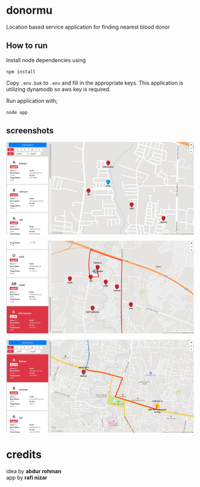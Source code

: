 # donormu

Location based service application for finding nearest blood donor

## How to run

Install node dependencies using

```
npm install
```

Copy `.env.bak` to `.env` and fill in the appropriate keys. This application is utilizing dynamodb so aws key is required.

Run application with;

```
node app
```

## screenshots

![app screenshot 1](https://raw.githubusercontent.com/segi3/donormu/main/docs/1.PNG "app screenshot 1")

![app screenshot 1](https://raw.githubusercontent.com/segi3/donormu/main/docs/2.PNG "app screenshot 1")

![app screenshot 1](https://raw.githubusercontent.com/segi3/donormu/main/docs/3.PNG "app screenshot 1")


# credits

idea by **abdur rohman** <br/>
app by **rafi nizar**